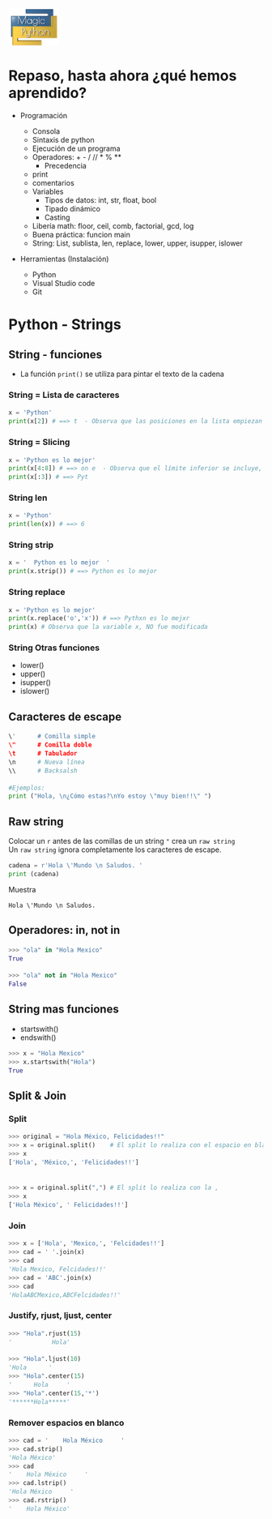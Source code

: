 <img src="../../images/LogoMagicPython.png" width="100">

# Repaso, hasta ahora ¿qué hemos aprendido? 
* Programación
    - Consola
    - Sintaxis de python
    - Ejecución de un programa
    - Operadores: + - / // * % **
        - Precedencia
    - print
    - comentarios
    - Variables
        - Tipos de datos: int, str, float, bool
        - Tipado dinámico 
        - Casting
    - Libería math: floor, ceil, comb, factorial, gcd, log
    - Buena práctica: funcion main
    - String: List, sublista, len, replace, lower, upper, isupper, islower

* Herramientas (Instalación)
    - Python
    - Visual Studio code
    - Git
# Python - Strings 

## String - funciones
* La función `print()` se utiliza para pintar el texto de la cadena

### String = Lista de caracteres
```python
x = 'Python' 
print(x[2]) # ==> t  - Observa que las posiciones en la lista empiezan en CERO 
```

### String = Slicing
```python
x = 'Python es lo mejor' 
print(x[4:8]) # ==> on e  - Observa que el límite inferior se incluye, sin embargo, el límite superior no
print(x[:3]) # ==> Pyt 
```

### String len 
```python
x = 'Python' 
print(len(x)) # ==> 6 
```

### String strip 
```python
x = '  Python es lo mejor  ' 
print(x.strip()) # ==> Python es lo mejor
```

### String replace 
```python
x = 'Python es lo mejor' 
print(x.replace('o','x')) # ==> Pythxn es lo mejxr
print(x) # Observa que la variable x, NO fue modificada 
```

### String Otras funciones
* lower()
* upper()
* isupper()
* islower()

## Caracteres de escape
```python
\'      # Comilla simple 
\"      # Comilla doble
\t      # Tabulador
\n      # Nueva línea
\\      # Backsalsh 

#Ejemplos: 
print ("Hola, \n¿Cómo estas?\nYo estoy \"muy bien!!\" ")
```

## Raw string
Colocar un `r` antes de las comillas de un string `"` crea un `raw string` <br>
Un `raw string` ignora completamente los caracteres de escape. 

```python 
cadena = r'Hola \'Mundo \n Saludos. '
print (cadena)
```
Muestra 
```
Hola \'Mundo \n Saludos.
```
## Operadores: in, not in 
```python 
>>> "ola" in "Hola Mexico"
True

>>> "ola" not in "Hola Mexico"
False
```

## String mas funciones
* startswith()
* endswith()

```python 
>>> x = "Hola Mexico"
>>> x.startswith("Hola")
True
```

## Split & Join
### Split
```python
>>> original = "Hola México, Felicidades!!"
>>> x = original.split()    # El split lo realiza con el espacio en blanco (default)
>>> x
['Hola', 'México,', 'Felicidades!!']


>>> x = original.split(",") # El split lo realiza con la ,  
>>> x
['Hola México', ' Felicidades!!']
```

### Join
```python
>>> x = ['Hola', 'Mexico,', 'Felcidades!!']
>>> cad = ' '.join(x)
>>> cad
'Hola Mexico, Felcidades!!'
>>> cad = 'ABC'.join(x)
>>> cad
'HolaABCMexico,ABCFelcidades!!'
```

### Justify, rjust, ljust, center
```python
>>> "Hola".rjust(15)
'           Hola'

>>> "Hola".ljust(10)
'Hola      '
>>> "Hola".center(15)
'      Hola     '
>>> "Hola".center(15,'*') 
'******Hola*****'
```

### Remover espacios en blanco
```python
>>> cad = '    Hola México     '
>>> cad.strip()
'Hola México'
>>> cad
'    Hola México     '
>>> cad.lstrip()
'Hola México     '
>>> cad.rstrip()
'    Hola México'
```

